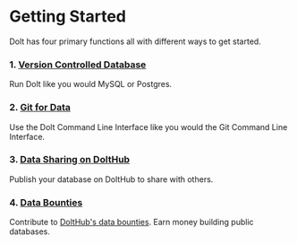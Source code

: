 # Getting Started

Dolt has four primary functions all with different ways to get started.

### 1. [Version Controlled Database](database.md)

Run Dolt like you would MySQL or Postgres.

### 2. [Git for Data](git-for-data.md)

Use the Dolt Command Line Interface like you would the Git Command Line Interface.

### 3. [Data Sharing on DoltHub](data-sharing.md)

Publish your database on DoltHub to share with others.

### 4. [Data Bounties](data-bounties.md)

Contribute to [DoltHub's data bounties](https://www.dolthub.com/bounties). Earn money building public databases.
